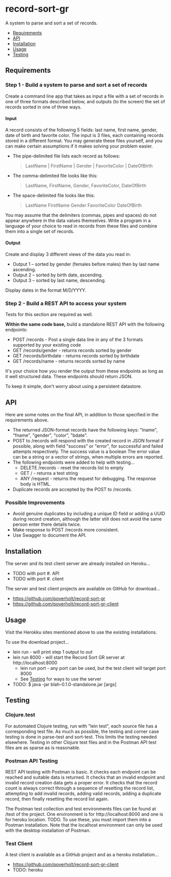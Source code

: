 # record-sort-gr

A system to parse and sort a set of records.

- [Requirements](##Requirements)
- [API](##API)
- [Installation](##Installation)
- [Usage](##Usage)
- [Testing](##Testing)

## Requirements

### Step 1 - Build a system to parse and sort a set of records

Create a command line app that takes as input a file with a set of records in one of three formats
described below, and outputs (to the screen) the set of records sorted in one of three ways.

#### Input

A record consists of the following 5 fields: last name, first name, gender, date of birth and favorite
color. The input is 3 files, each containing records stored in a different format. You may generate
these files yourself, and you can make certain assumptions if it makes solving your problem easier.

* The pipe-delimited file lists each record as follows: 
  > LastName | FirstName | Gender | FavoriteColor | DateOfBirth
* The comma-delimited file looks like this: 
  > LastName, FirstName, Gender, FavoriteColor, DateOfBirth
* The space-delimited file looks like this: 
  > LastName FirstName Gender FavoriteColor DateOfBirth

You may assume that the delimiters (commas, pipes and spaces) do not appear anywhere in the
data values themselves. Write a program in a language of your choice to read in records from these
files and combine them into a single set of records.

#### Output

Create and display 3 different views of the data you read in:

* Output 1 – sorted by gender (females before males) then by last name ascending.
* Output 2 – sorted by birth date, ascending.
* Output 3 – sorted by last name, descending.

Display dates in the format M/D/YYYY.

### Step 2 - Build a REST API to access your system

Tests for this section are required as well.

**Within the same code base,** build a standalone REST API with the following endpoints:

* POST /records - Post a single data line in any of the 3 formats supported by your existing code
* GET /records/gender - returns records sorted by gender
* GET /records/birthdate - returns records sorted by birthdate
* GET /records/name - returns records sorted by name

It's your choice how you render the output from these endpoints as long as it well structured data.
These endpoints should return JSON.

To keep it simple, don't worry about using a persistent datastore.

## API

Here are some notes on the final API, in addition to those specified in the requirements above.

* The returned JSON-format records have the following keys: "lname", "fname", "gender", "color", "bdate".
* POST to /records will respond with the created record in JSON format if possible, along with field
"success" or "error", for successful and failed attempts respectively. The success value is a boolean
The error value can be a string or a vector of strings, when multiple errors are reported.
* The following endpoints were added to help with testing...
  * DELETE /records - reset the records list to empty
  * GET / - returns a test string
  * ANY /request - returns the request for debugging. The response body is  HTML.
* Duplicate records are accepted by the POST to /records.

### Possible Improvements

* Avoid genuine duplicates by including a unique ID field or adding a UUID during record creation,
although the latter still does not avoid the same person enter there details twice.
* Make response to POST /records more consistent.
* Use Swagger to document the API.

## Installation

The server and its test client server are already installed on Heroku...
* TODO with port #. API
* TODO with port #. client

The server and test client projects are available on GitHub for download...
* https://github.com/poverholt/record-sort-gr
* https://github.com/poverholt/record-sort-gr-client

## Usage

Visit the Herokku sites mentioned above to use the existing installations.

To use the download project...
* lein run - will print step 1 output to *out*
* lein run 8000 - will start the Record Sort GR server at http://localhost:8000
  * lein run port - any port can be used, but the test client will target port 8000
  * See [Testing](##Testing) for ways to use the server
* TODO: $ java -jar blah-0.1.0-standalone.jar [args]

## Testing

### Clojure.test

For automated Clojure testing, run with "lein test", each source file has a corresponding test file.
As much as possible, the testing and corner case testing is done in parse-test and sort-test.
This limits the testing needed elsewhere. Testing in other Clojure test files and in the Postman
API test files are as sparse as is reasonable.

### Postman API Testing

REST API testing with Postman is basic. It checks each endpoint can be reached and suitable data is
returned. It checks that an invalid endpoint and invalid record creation data gets a proper error.
It checks that the record count is always correct through a sequence of resetting the record list,
attempting to add invalid records, adding valid records, adding a duplicate record, then finally
resetting the record list again.

The Postman test collection and test environments files can be found at /test of the project.
One environment is for http://localhost:8000 and one is for heroku location. TODO.
To use these, you must import them into a Postman installation. Note that the localhost
environment can only be used with the desktop installation of Postman.

### Test Client

A test client is available as a GitHub project and as a heroku installation...
* https://github.com/poverholt/record-sort-gr-client
* TODO: heroku
